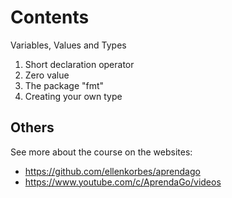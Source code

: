# Contents

Variables, Values and Types

1. Short declaration operator
2. Zero value
3. The package "fmt"
4. Creating your own type

## Others

See more about the course on the websites:

- https://github.com/ellenkorbes/aprendago
- https://www.youtube.com/c/AprendaGo/videos
